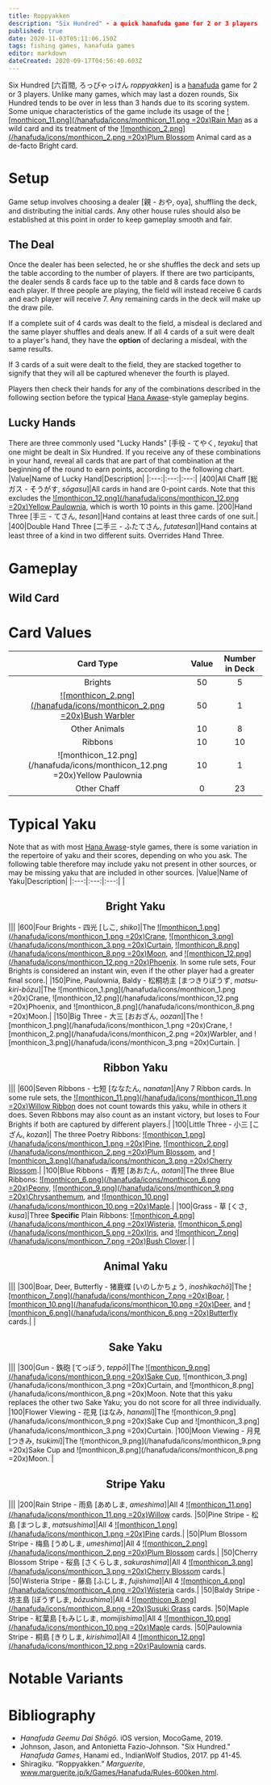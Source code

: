 ```yaml
---
title: Roppyakken
description: "Six Hundred" - a quick hanafuda game for 2 or 3 players
published: true
date: 2020-11-03T05:11:06.150Z
tags: fishing games, hanafuda games
editor: markdown
dateCreated: 2020-09-17T04:56:40.603Z
---
```


Six Hundred [六百間, ろっぴゃっけん *roppyakken*] is a [hanafuda](/en/hanafuda) game for 2 or 3 players. Unlike many games, which may last a dozen rounds, Six Hundred tends to be over in less than 3 hands due to its scoring system. Some unique characteristics of the game include its usage of the [![monthicon_11.png](/hanafuda/icons/monthicon_11.png =20x)Rain Man](/en/hanafuda/suits/willow#rain-man) as a wild card and its treatment of the [![monthicon_2.png](/hanafuda/icons/monthicon_2.png =20x)Plum Blossom](/en/hanafuda/suits/plum-blossom) Animal card as a de-facto Bright card.
# Setup
Game setup involves choosing a dealer [親 - おや, oya], shuffling the deck, and distributing the initial cards. Any other house rules should also be established at this point in order to keep gameplay smooth and fair.
## The Deal
Once the dealer has been selected, he or she shuffles the deck and sets up the table according to the number of players. If there are two participants, the dealer sends 8 cards face up to the table and 8 cards face down to each player. If three people are playing, the field will instead receive 6 cards and each player will receive 7. Any remaining cards in the deck will make up the draw pile.

If a complete suit of 4 cards was dealt to the field, a misdeal is declared and the same player shuffles and deals anew. If all 4 cards of a suit were dealt to a player's hand, they have the **option** of declaring a misdeal, with the same results.

If 3 cards of a suit were dealt to the field, they are stacked together to signify that they will all be captured whenever the fourth is played.

Players then check their hands for any of the combinations described in the following section before the typical [Hana Awase](/en/hanafuda/games/hana-awase)-style gameplay begins.
## Lucky Hands
There are three commonly used "Lucky Hands" [手役 - てやく, *teyaku*] that one might be dealt in Six Hundred. If you receive any of these combinations in your hand, reveal all cards that are part of that combination at the beginning of the round to earn points, according to the following chart.
|Value|Name of Lucky Hand|Description|
|:---:|:---:|:---:|
|400|All Chaff [総ガス - そうがす, *sōgasu*]|All cards in hand are 0-point cards. Note that this excludes the [![monthicon_12.png](/hanafuda/icons/monthicon_12.png =20x)Yellow Paulownia](/en/hanafuda/suits/paulownia#yellow-bottom-chaff), which is worth 10 points in this game.
|200|Hand Three [手三 - てさん, *tesan*]|Hand contains at least three cards of one suit.|
|400|Double Hand Three [二手三 - ふたてさん, *futatesan*]|Hand contains at least three of a kind in two different suits. Overrides Hand Three.
# Gameplay
## Wild Card
# Card Values
|Card Type|Value|Number in Deck|
|:---:|:---:|:---:|
|Brights|50|5|
|[![monthicon_2.png](/hanafuda/icons/monthicon_2.png =20x)Bush Warbler](/en/hanafuda/suits/plum-blossom#bush-warbler)|50|1|
|Other Animals|10|8|
|Ribbons|10|10|
|![monthicon_12.png](/hanafuda/icons/monthicon_12.png =20x)Yellow Paulownia|10|1|
|Other Chaff|0|23|
# Typical Yaku
Note that as with most [Hana Awase](/en/hanafuda/games/hana-awase)-style games, there is some variation in the repertoire of yaku and their scores, depending on who you ask. The following table therefore may include yaku not present in other sources, or may be missing yaku that are included in other sources.
|Value|Name of Yaku|Description|
|:---:|:---:|:---:|
|<h2 align="center">Bright Yaku</h2>|||
|600|Four Brights - 四光 [しこ, *shiko*]|The [![monthicon_1.png](/hanafuda/icons/monthicon_1.png =20x)Crane](/en/hanafuda/suits/pine#crane-with-sun), [![monthicon_3.png](/hanafuda/icons/monthicon_3.png =20x)Curtain](/en/hanafuda/suits/cherry-blossom#flower-viewing-curtain), [![monthicon_8.png](/hanafuda/icons/monthicon_8.png =20x)Moon](/en/hanafuda/suits/susuki-grass#full-moon), and [![monthicon_12.png](/hanafuda/icons/monthicon_12.png =20x)Phoenix](/en/hanafuda/suits/paulownia#phoenix). In some rule sets, Four Brights is considered an instant win, even if the other player had a greater final score.|
|150|Pine, Paulownia, Baldy - 松桐坊主 [まつきりぼうず, *matsu-kiri-bōzu*]|The ![monthicon_1.png](/hanafuda/icons/monthicon_1.png =20x)Crane, ![monthicon_12.png](/hanafuda/icons/monthicon_12.png =20x)Phoenix, and ![monthicon_8.png](/hanafuda/icons/monthicon_8.png =20x)Moon.|
|150|Big Three - 大三 [おおざん, *oozan*]|The ![monthicon_1.png](/hanafuda/icons/monthicon_1.png =20x)Crane, ![monthicon_2.png](/hanafuda/icons/monthicon_2.png =20x)Warbler, and ![monthicon_3.png](/hanafuda/icons/monthicon_3.png =20x)Curtain.
|<h2 align="center">Ribbon Yaku</h2>|||
|600|Seven Ribbons - 七短 [ななたん, *nanatan*]|Any 7 Ribbon cards. In some rule sets, the [![monthicon_11.png](/hanafuda/icons/monthicon_11.png =20x)Willow Ribbon](/en/hanafuda/suits/willow#plain-ribbon) does not count towards this yaku, while in others it does. Seven Ribbons may also count as an instant victory, but loses to Four Brights if both are captured by different players.|
|100|Little Three - 小三 [こざん, *kozan*]| The three Poetry Ribbons: [![monthicon_1.png](/hanafuda/icons/monthicon_1.png =20x)Pine](/en/hanafuda/suits/pine#poetry-ribbon), [![monthicon_2.png](/hanafuda/icons/monthicon_2.png =20x)Plum Blossom](/en/hanafuda/suits/plum-blossom#poetry-ribbon), and [![monthicon_3.png](/hanafuda/icons/monthicon_3.png =20x)Cherry Blossom](/en/hanafuda/suits/cherry-blossom#poetry-ribbon).|
|100|Blue Ribbons - 青短 [あおたん, *aotan*]|The three Blue Ribbons: [![monthicon_6.png](/hanafuda/icons/monthicon_6.png =20x)Peony](/en/hanafuda/suits/peony#blue-ribbon), [![monthicon_9.png](/hanafuda/icons/monthicon_9.png =20x)Chrysanthemum](/en/hanafuda/suits/chrysanthemum#blue-ribbon), and [![monthicon_10.png](/hanafuda/icons/monthicon_10.png =20x)Maple](/en/hanafuda/suits/maple#blue-ribbon).|
|100|Grass - 草 [くさ, *kusa*]|Three **Specific** Plain Ribbons: [![monthicon_4.png](/hanafuda/icons/monthicon_4.png =20x)Wisteria](/en/hanafuda/suits/wisteria#plain-ribbon), [![monthicon_5.png](/hanafuda/icons/monthicon_5.png =20x)Iris](/en/hanafuda/suits/iris#plain-ribbon), and [![monthicon_7.png](/hanafuda/icons/monthicon_7.png =20x)Bush Clover](/en/hanafuda/suits/bush-clover#plain-ribbon).|
|<h2 align="center">Animal Yaku</h2>|||
|300|Boar, Deer, Butterfly - 猪鹿蝶 [いのしかちょう, *inoshikachō*]|The [![monthicon_7.png](/hanafuda/icons/monthicon_7.png =20x)Boar](/en/hanafuda/suits/bush-clover#boar), [![monthicon_10.png](/hanafuda/icons/monthicon_10.png =20x)Deer](/en/hanafuda/suits/maple#deer), and [![monthicon_6.png](/hanafuda/icons/monthicon_6.png =20x)Butterfly](/en/hanafuda/suits/peony#butterflies) cards.|
|<h2 align="center">Sake Yaku</h2>|||
|300|Gun - 鉄砲 [てっぽう, *teppō*]|The [![monthicon_9.png](/hanafuda/icons/monthicon_9.png =20x)Sake Cup](/en/hanafuda/suits/chrysanthemum#sake-cup), ![monthicon_3.png](/hanafuda/icons/monthicon_3.png =20x)Curtain, and ![monthicon_8.png](/hanafuda/icons/monthicon_8.png =20x)Moon. Note that this yaku replaces the other two Sake Yaku; you do not score for all three individually.
|100|Flower Viewing - 花見 [はなみ, *hanami*]|The ![monthicon_9.png](/hanafuda/icons/monthicon_9.png =20x)Sake Cup and ![monthicon_3.png](/hanafuda/icons/monthicon_3.png =20x)Curtain.
|100|Moon Viewing - 月見 [つきみ, *tsukimi*]|The ![monthicon_9.png](/hanafuda/icons/monthicon_9.png =20x)Sake Cup and ![monthicon_8.png](/hanafuda/icons/monthicon_8.png =20x)Moon.
|<h2 align="center">Stripe Yaku</h2>|||
|200|Rain Stripe - 雨島 [あめしま, *ameshima*]|All 4 [![monthicon_11.png](/hanafuda/icons/monthicon_11.png =20x)Willow](/en/hanafuda/suits/willow) cards. 
|50|Pine Stripe - 松島 [まつしま, *matsushima*]|All 4 [![monthicon_1.png](/hanafuda/icons/monthicon_1.png =20x)Pine](/en/hanafuda/suits/pine) cards.|
|50|Plum Blossom Stripe - 梅島 [うめしま, *umeshima*]|All 4 [![monthicon_2.png](/hanafuda/icons/monthicon_2.png =20x)Plum Blossom](/en/hanafuda/suits/plum-blossom) cards.|
|50|Cherry Blossom Stripe - 桜島 [さくらしま, *sakurashima*]|All 4 [![monthicon_3.png](/hanafuda/icons/monthicon_3.png =20x)Cherry Blossom](/en/hanafuda/suits/cherry-blossom) cards.|
|50|Wisteria Stripe - 藤島 [ふじしま, *fujishima*]|All 4 [![monthicon_4.png](/hanafuda/icons/monthicon_4.png =20x)Wisteria](/en/hanafuda/suits/wisteria) cards.|
|50|Baldy Stripe - 坊主島 [ぼうずしま, *bōzushima*]|All 4 [![monthicon_8.png](/hanafuda/icons/monthicon_8.png =20x)Susuki Grass](/en/hanafuda/suits/susuki-grass) cards.
|50|Maple Stripe - 紅葉島 [もみじしま, *momijishima*]|All 4 [![monthicon_10.png](/hanafuda/icons/monthicon_10.png =20x)Maple](/en/hanafuda/suits/maple) cards.
|50|Paulownia Stripe - 桐島 [きりしま, *kirishima*]|All 4 [![monthicon_12.png](/hanafuda/icons/monthicon_12.png =20x)Paulownia](/en/hanafuda/suits/paulownia) cards.
# Notable Variants

# Bibliography
- *Hanafuda Geemu Dai Shōgō.* iOS version, MocoGame, 2019.
- Johnson, Jason, and Antonietta Fazio-Johnson. "Six Hundred." *Hanafuda Games*, Hanami ed., IndianWolf Studios, 2017. pp 41-45.
- Shiragiku. “Roppyakken.” *Marguerite*, www.marguerite.jp/k/Games/Hanafuda/Rules-600ken.html.